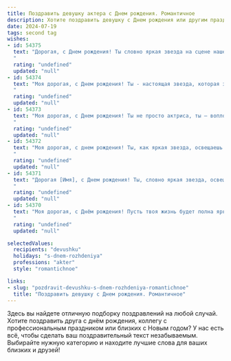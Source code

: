 ```yaml
---
title: Поздравить девушку актера c Днем рождения. Романтичное
description: Хотите поздравить девушку c Днем рождения или другим праздником? Наш ИИ создаст незабываемое поздравление, а вы обязательно выделитесь среди других.  
date: 2024-07-19
tags: second tag
wishes:
- id: 54375
  text: "Дорогая, с Днем рождения! Ты словно яркая звезда на сцене нашей жизни,  зажигаешь сердца своим талантом и красотой. Желаю тебе блистать на сцене и в жизни, чтобы каждый день был наполнен восторгом, любовью и светлыми эмоциями.
  "
  rating: "undefined"
  updated: "null"
- id: 54374
  text: "Моя дорогая, с Днем рождения! Ты - настоящая звезда, которая зажигает сердца своим талантом! Желаю тебе ярких ролей, восторженных оваций и неиссякаемого вдохновения. Пусть каждый день будет наполнен любовью, счастьем и  непрерывным желанием творить! 🎉🎭💖
  "
  rating: "undefined"
  updated: "null"
- id: 54373
  text: "Моя дорогая, с Днем рождения! Ты не просто актриса, ты — воплощение таланта, грации и очарования на сцене жизни. Каждый твой выход — это шедевр, который заставляет моё сердце биться чаще. Желаю тебе ярких ролей, блестящих премьер и бесконечного вдохновения! Пусть твоя жизнь будет полна любви, счастья и незабываемых моментов.
  "
  rating: "undefined"
  updated: "null"
- id: 54372
  text: "Моя дорогая, с днем рождения! Ты, как яркая звезда, освещаешь сцену своей игрой, заставляя сердца биться в унисон с твоей душой. Желаю тебе незабываемых ролей, громких оваций и бесконечного вдохновения. Пусть каждый твой день будет полон любви, радости и блеска, как твои глаза на сцене. ❤️
  "
  rating: "undefined"
  updated: "null"
- id: 54371
  text: "Дорогая [Имя], с Днем рождения! Ты, словно яркая звезда, освещаешь каждый мой день. Твой талант, сила и харизма на сцене завораживают, а твоя улыбка — самая прекрасная в мире. Желаю тебе всегда находить вдохновение, покорять новые вершины и жить в окружении любви и счастья!
  "
  rating: "undefined"
  updated: "null"
- id: 54370
  text: "Моя дорогая, с Днём рождения! Пусть твоя жизнь будет полна ярких ролей, а сцена всегда будет твоим верным другом. Ты – удивительная актриса, обладающая талантом, который зажигает сердца и очаровывает всех вокруг. Желаю тебе бесконечного вдохновения, море оваций и любви!
  "
  rating: "undefined"
  updated: "null"

selectedValues:
  recipients: "devushku"
  holidays: "s-dnem-rozhdeniya"
  professions: "akter"
  style: "romantichnoe"

links:
- slug: "pozdravit-devushku-s-dnem-rozhdeniya-romantichnoe"
  title: "Поздравить девушку c Днем рождения. Романтичное"
---
```


Здесь вы найдете отличную подборку поздравлений на любой случай. 
Хотите поздравить друга с днём рождения, коллегу с профессиональным праздником или близких с Новым годом? У нас есть всё, чтобы сделать ваш поздравительный текст незабываемым. Выбирайте нужную категорию и находите лучшие слова для ваших близких и друзей!
